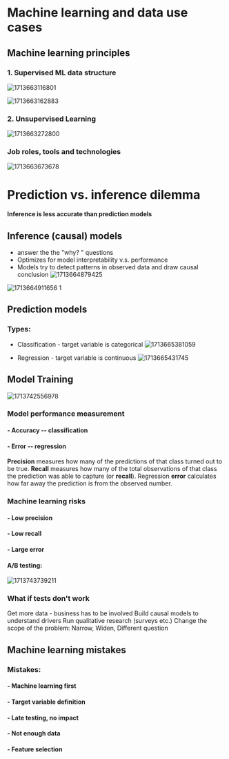 
# Machine learning and data use cases

## Machine learning principles

### 1. Supervised ML data structure

![1713663116801](https://github.com/Alvis-Jiang/Notes-of-Python-ML-and-AI/assets/64271338/b02ddbe4-b840-4537-ad24-54b993797ae4)

![1713663162883](https://github.com/Alvis-Jiang/Notes-of-Python-ML-and-AI/assets/64271338/d45371d1-a7be-4b4f-912e-65bfe6d3ee9f)


### 2. Unsupervised Learning 

![1713663272800](https://github.com/Alvis-Jiang/Notes-of-Python-ML-and-AI/assets/64271338/4f316a64-5584-4e3a-b1fe-807cbaa63601)


### Job roles, tools and technologies
![1713663673678](https://github.com/Alvis-Jiang/Notes-of-Python-ML-and-AI/assets/64271338/6138716c-6115-42e7-87ee-1d5f6ff8f649)


# Prediction vs. inference dilemma
#### Inference is less accurate than prediction models

## Inference (causal) models
- answer the the "why? " questions
- Optimizes for model interpretability v.s. performance
- Models try to detect patterns in observed data and draw causal conclusion 
![1713664879425](https://github.com/Alvis-Jiang/Notes-of-Python-ML-and-AI/assets/64271338/d0893f6c-623d-42ab-8786-6945e360b77b)


![1713664911656 1](https://github.com/Alvis-Jiang/Notes-of-Python-ML-and-AI/assets/64271338/fd43fc77-9ec6-4680-8a47-eabd10b175d5)




## Prediction models
### Types: 

- Classification - target variable is categorical
![1713665381059](https://github.com/Alvis-Jiang/Notes-of-Python-ML-and-AI/assets/64271338/961ba65f-7668-4747-81a0-e79b17df8075)


- Regression - target variable is continuous
![1713665431745](https://github.com/Alvis-Jiang/Notes-of-Python-ML-and-AI/assets/64271338/0b73a09d-c996-44ae-8e3b-fe6dea56516f)

## Model Training

![1713742556978](https://github.com/Alvis-Jiang/Notes-of-Python-ML-and-AI/assets/64271338/f0052471-5609-4bfd-aff1-51fab1f2fea0)

### Model performance measurement
#### - Accuracy -- classification
#### - Error -- regression

**Precision** measures how many of the predictions of that class turned out to be true.
**Recall** measures how many of the total observations of that class the prediction was able to capture (or **recall**).
Regression **error** calculates how far away the prediction is from the observed number.

### Machine learning risks
#### - Low precision
#### - Low recall
#### - Large error

#### A/B testing:
![1713743739211](https://github.com/Alvis-Jiang/Notes-of-Python-ML-and-AI/assets/64271338/454b05fb-8cc6-484a-9bd3-b9e5e002a341)

### What if tests don't work

Get more data - business has to be involved
Build causal models to understand drivers
Run qualitative research (surveys etc.)
Change the scope of the problem: Narrow, Widen, Different question

## Machine learning mistakes
### Mistakes:
#### - Machine learning first
#### - Target variable definition
#### - Late testing, no impact
#### - Not enough data
#### - Feature selection

